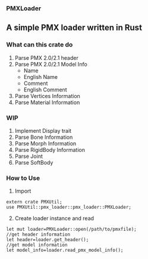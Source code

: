 ### PMXLoader
## A simple PMX loader written in Rust
### What can this crate do
  1. Parse PMX 2.0/2.1 header
  2. Parse PMX 2.0/2.1 Model Info
      - Name
      - English Name
      - Comment
      - English Comment
  3. Parse Vertices Information
  4. Parse Material Information
### WIP
  1. Implement Display trait
  2. Parse Bone Information
  3. Parse Morph Information
  4. Parse RigidBody Information
  5. Parse Joint
  6. Parse SoftBody
### How to Use
1. Import
```
extern crate PMXUtil;
use PMXUtil::pmx_loader::pmx_loader::PMXLoader;
```
2. Create loader instance and read  
```
let mut loader=PMXLoader::open(/path/to/pmxfile);
//get header information
let header=loader.get_header();
//get model information
let model_info=loader.read_pmx_model_info();
```



